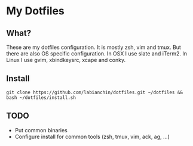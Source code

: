 
My Dotfiles
===========

## What?

These are my dotfiles configuration. It is mostly zsh, vim and tmux. But there are also OS specific configuration. In OSX I use slate and iTerm2. In Linux I use gvim, xbindkeysrc, xcape and conky.

## Install

```
git clone https://github.com/labianchin/dotfiles.git ~/dotfiles && bash ~/dotfiles/install.sh
```


## TODO

- Put common binaries
- Configure install for common tools (zsh, tmux, vim, ack, ag, ...)
